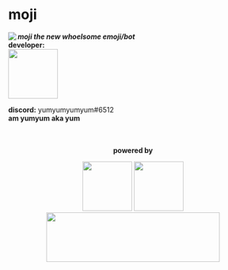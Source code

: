 <!--[![Anurag's github stats](https://github-readme-stats.vercel.app/api?username=yumm-b612&theme=onedark&show_icons=true)](https://github.com/anuraghazra/github-readme-stats) [![Top Langs](https://github-readme-stats.vercel.app/api/top-langs/?username=yumm-b612&layout=compact&theme=onedark)](https://github.com/anuraghazra/github-readme-stats)-->

<h1>moji</h1>

<img align="left" src="https://raw.githubusercontent.com/yumm-b612/moji.py/main/moji%20profiles/moji.png"/>

<i><b>moji the new whoelsome emoji/bot</b></i>
<br>
<dev>
 <b>developer:</b> <br>
  <dev>
   <img width="100" height="100" src="https://avatars.githubusercontent.com/u/75433579?v=4"/> 
   <p> <b>discord:</b> yumyumyumyum#6512 <br> <b>am yumyum aka yum</b> </p>
  <dev>
</dev>

<div align="center">
 <br><br>
 <b>powered by</b>
 <p>
 <a href="https://code.visualstudio.com/"><img src="https://i.giphy.com/media/IdyAQJVN2kVPNUrojM/200.webp" width="100" /></a>
 <a href="https://www.python.org/"><img src="https://i.giphy.com/media/LMt9638dO8dftAjtco/200.webp" width="100" /></a>
 <br>
 <a href="https://discord.gg/NaXhwqWxV9"><img width="350" height="100" src="https://user-images.githubusercontent.com/75433579/111535082-18946580-873f-11eb-9965-caa0085d437c.png"/></a>
 </p>
 
</div>
